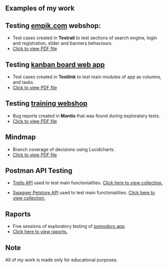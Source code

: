  ## Examples of my work

## Testing [empik.com](https://www.empik.com/) webshop:
* Test cases created in <b>Testrail</b> to test sections of search engine, login and registration, slider and banners behaviours. 
* [Click to view PDF file](https://drive.google.com/file/d/1VBrRMbYD93s1RKI1yyCItGScnrxltKzc/view?usp=sharing)

## Testing [kanban board web app](https://kanbanboard.pl/)
* Test cases created in <b>Testlink</b> to test main modules of app as columns, and tasks.
* [Click to view PDF file](https://drive.google.com/file/d/1R0FPOSKHhJYZA61XaTTxQx_gvYctdcpA/view?usp=sharing)

## Testing [training webshop](https://skleptest.pl/)
* Bug reports created in <b>Mantis</b> that was found during exploratory tests.
* [Click to view PDF file](https://drive.google.com/file/d/1IIR4TTZP-YMacSnZrjY2zgbjXSiXuCKr/view?usp=sharing)

## Mindmap
* Branch coverage of decisions using Lucidcharts.
* [Click to view PDF file](https://drive.google.com/file/d/11GAbTe--yI_2ImKqt5CpkQKkGV2zzAsq/view?usp=sharing)

## Postman API Testing
* [Trello API](http://www.trello.com) used to test main functonialities. [Click here to view collection.](https://www.postman.com/filipfedatestowanie/workspace/first-postman-workspace/collection/24861237-8f95ff25-2c3d-4208-a96b-edcdc56dee2a?action=share&creator=24861237)

* [Swagger Petstore API](https://petstore.swagger.io/) used to test main functonialities.  [Click here to view collection.](https://www.postman.com/filipfedatestowanie/workspace/first-postman-workspace/collection/24861237-a49d0948-dd00-4a4e-90d0-9952b2126ece?action=share&creator=24861237)

## Raports
* Five sessions of exploratory testing of [pomodoro app](https://testujpl.gitlab.io/pomodoro-kanban-test/). 
* [Click here to view raports.](https://drive.google.com/drive/folders/14j2qu57m0lKw5c8wCFCznnnHylbuRrcZ?usp=sharing)

## Note
All of my work is made only for educational purposes.
